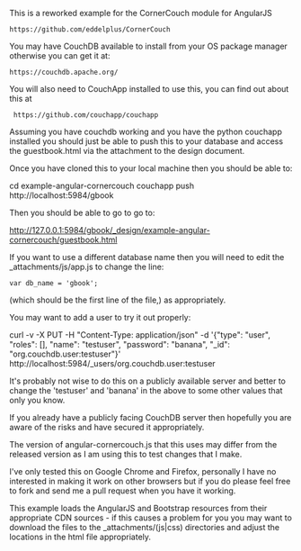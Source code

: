 This is a reworked example for the CornerCouch module for AngularJS

    https://github.com/eddelplus/CornerCouch

You may have CouchDB available to install from your OS package manager
otherwise you can get it at:

    https://couchdb.apache.org/

You will also need to CouchApp installed to use this, you can find out 
about this at
  
     https://github.com/couchapp/couchapp

Assuming you have couchdb working and you have the python couchapp
installed you should just be able to push this to your database and
access the guestbook.html via the attachment to the design document.

Once you have cloned this to your local machine then you should be able
to:

   cd example-angular-cornercouch
   couchapp push http://localhost:5984/gbook 

Then you should be able to go to go to:

   http://127.0.0.1:5984/gbook/_design/example-angular-cornercouch/guestbook.html

If you want to use a different database name then you will need to edit the
_attachments/js/app.js to change the line:

	var db_name = 'gbook';

(which should be the first line of the file,) as appropriately.
     
You may want to add a user to try it out properly:

   curl -v -X PUT -H "Content-Type: application/json"  -d '{"type": "user", "roles": [], "name": "testuser", "password": "banana", "_id": "org.couchdb.user:testuser"}' http://localhost:5984/_users/org.couchdb.user:testuser

It's probably not wise to do this on a publicly available server and better
to change the 'testuser' and 'banana' in the above to some other values that
only you know. 

If you already have a publicly facing CouchDB server then hopefully you are
aware of the risks and have secured it appropriately. 

The version of angular-cornercouch.js that this uses may differ from the 
released version as I am using this to test changes that I make.

I've only tested this on Google Chrome and Firefox, personally I have no
interested in making it work on other browsers but if you do please feel
free to fork and send me a pull request when you have it working.

This example loads the AngularJS and Bootstrap resources from their
appropriate CDN sources - if this causes a problem for you you may want
to download the files to the _attachments/(js|css) directories and adjust
the locations in the html file appropriately.

